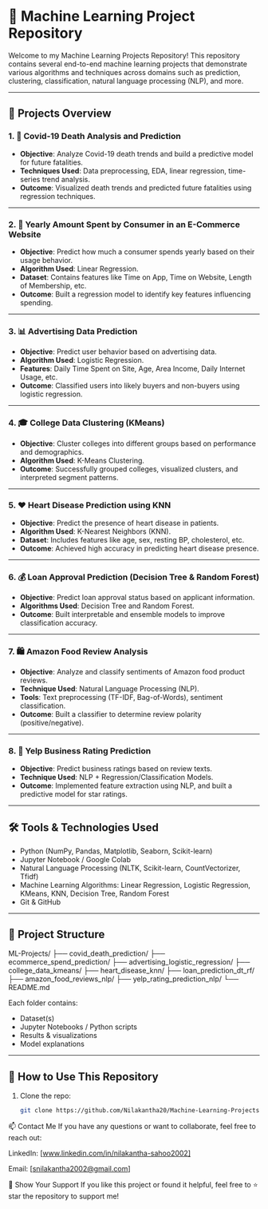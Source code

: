 # 🧠 Machine Learning Project Repository

Welcome to my Machine Learning Projects Repository! This repository contains several end-to-end machine learning projects that demonstrate various algorithms and techniques across domains such as prediction, clustering, classification, natural language processing (NLP), and more.

---

## 📂 Projects Overview

### 1. 🦠 Covid-19 Death Analysis and Prediction
- **Objective**: Analyze Covid-19 death trends and build a predictive model for future fatalities.
- **Techniques Used**: Data preprocessing, EDA, linear regression, time-series trend analysis.
- **Outcome**: Visualized death trends and predicted future fatalities using regression techniques.

---

### 2. 🛒 Yearly Amount Spent by Consumer in an E-Commerce Website
- **Objective**: Predict how much a consumer spends yearly based on their usage behavior.
- **Algorithm Used**: Linear Regression.
- **Dataset**: Contains features like Time on App, Time on Website, Length of Membership, etc.
- **Outcome**: Built a regression model to identify key features influencing spending.

---

### 3. 📊 Advertising Data Prediction
- **Objective**: Predict user behavior based on advertising data.
- **Algorithm Used**: Logistic Regression.
- **Features**: Daily Time Spent on Site, Age, Area Income, Daily Internet Usage, etc.
- **Outcome**: Classified users into likely buyers and non-buyers using logistic regression.

---

### 4. 🎓 College Data Clustering (KMeans)
- **Objective**: Cluster colleges into different groups based on performance and demographics.
- **Algorithm Used**: K-Means Clustering.
- **Outcome**: Successfully grouped colleges, visualized clusters, and interpreted segment patterns.

---

### 5. ❤️ Heart Disease Prediction using KNN
- **Objective**: Predict the presence of heart disease in patients.
- **Algorithm Used**: K-Nearest Neighbors (KNN).
- **Dataset**: Includes features like age, sex, resting BP, cholesterol, etc.
- **Outcome**: Achieved high accuracy in predicting heart disease presence.

---

### 6. 💰 Loan Approval Prediction (Decision Tree & Random Forest)
- **Objective**: Predict loan approval status based on applicant information.
- **Algorithms Used**: Decision Tree and Random Forest.
- **Outcome**: Built interpretable and ensemble models to improve classification accuracy.

---

### 7. 🛍️ Amazon Food Review Analysis
- **Objective**: Analyze and classify sentiments of Amazon food product reviews.
- **Technique Used**: Natural Language Processing (NLP).
- **Tools**: Text preprocessing (TF-IDF, Bag-of-Words), sentiment classification.
- **Outcome**: Built a classifier to determine review polarity (positive/negative).

---

### 8. 📍 Yelp Business Rating Prediction
- **Objective**: Predict business ratings based on review texts.
- **Technique Used**: NLP + Regression/Classification Models.
- **Outcome**: Implemented feature extraction using NLP, and built a predictive model for star ratings.

---

## 🛠️ Tools & Technologies Used
- Python (NumPy, Pandas, Matplotlib, Seaborn, Scikit-learn)
- Jupyter Notebook / Google Colab
- Natural Language Processing (NLTK, Scikit-learn, CountVectorizer, Tfidf)
- Machine Learning Algorithms: Linear Regression, Logistic Regression, KMeans, KNN, Decision Tree, Random Forest
- Git & GitHub

---

## 📁 Project Structure
ML-Projects/
├── covid_death_prediction/
├── ecommerce_spend_prediction/
├── advertising_logistic_regression/
├── college_data_kmeans/
├── heart_disease_knn/
├── loan_prediction_dt_rf/
├── amazon_food_reviews_nlp/
├── yelp_rating_prediction_nlp/
└── README.md


Each folder contains:
- Dataset(s)
- Jupyter Notebooks / Python scripts
- Results & visualizations
- Model explanations

---

## 🚀 How to Use This Repository
1. Clone the repo:
   ```bash
   git clone https://github.com/Nilakantha20/Machine-Learning-Projects.git
📫 Contact Me
If you have any questions or want to collaborate, feel free to reach out:

LinkedIn: [www.linkedin.com/in/nilakantha-sahoo2002]

Email: [snilakantha2002@gmail.com]

🌟 Show Your Support
If you like this project or found it helpful, feel free to ⭐ star the repository to support me!
